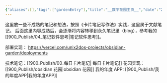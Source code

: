 ```yaml
---
{"aliases":[],"tags":["gardenEntry"],"title":"__数字花园主页__","date":"2025-06-05T17:40:33Z","date_modify":"2025-06-07T14:54:46Z","dg-publish":true,"dg-home":true,"permalink":"/900_Publish/__数字花园主页__/","dgPassFrontmatter":true,"created":"2025-06-05T17:40:33Z","updated":"2025-06-07T14:54:46Z"}
---
```


这里放一些不成熟的笔记和想法，按照《卡片笔记写作法》实践，这里属于文献笔记。
后面这里内容成熟后，会逐渐将内容转移到永久笔记里（blog），参考我的 [[900_Publish/04_笔记软件思考\|笔记软件思考]]。

部署实现： <https://vercel.com/unix2dos-projects/obsidian-garden/deployments>

技术笔记：[[900_Publish/00_每日卡片笔记\| 每日卡片笔记]]
花园实现：[[900_Publish/obsidian 花园\|obsidian 花园]]
我的年度 APP: [[900_Publish/我的年度APP\|我的年度APP]]
